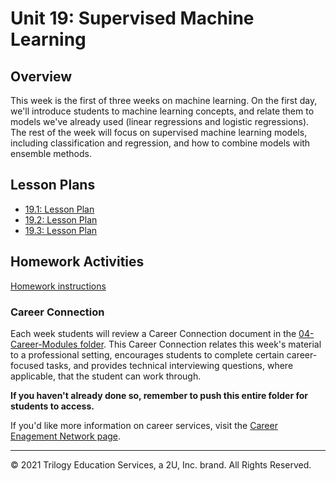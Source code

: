 # Unit 19: Supervised Machine Learning

## Overview

This week is the first of three weeks on machine learning. On the first day, we'll introduce students to machine learning concepts, and relate them to models we've already used (linear regressions and logistic regressions). The rest of the week will focus on supervised machine learning models, including classification and regression, and how to combine models with ensemble methods.

## Lesson Plans

* [19.1: Lesson Plan](https://github.com/coding-boot-camp/DataViz-Lesson-Plans/blob/v1.1/01-Lesson-Plans/19-Supervised-Machine-Learning/1/LessonPlan-3hr.md)
* [19.2: Lesson Plan](https://github.com/coding-boot-camp/DataViz-Lesson-Plans/blob/v1.1/01-Lesson-Plans/19-Supervised-Machine-Learning/2/LessonPlan-3hr.md)
* [19.3: Lesson Plan](https://github.com/coding-boot-camp/DataViz-Lesson-Plans/blob/v1.1/01-Lesson-Plans/19-Supervised-Machine-Learning/3/LessonPlan-3hr.md)

## Homework Activities

[Homework instructions](../../02-Homework/19-Supervised-Learning/Instructions/README.md)

### Career Connection

Each week students will review a Career Connection document in the [04-Career-Modules folder](../../04-Career-Modules/). This Career Connection relates this week's material to a professional setting, encourages students to complete certain career-focused tasks, and provides technical interviewing questions, where applicable, that the student can work through.

**If you haven't already done so, remember to push this entire folder for students to access.**

If you'd like more information on career services, visit the [Career Enagement Network page](https://careernetwork.2u.com/?utm_medium=Academics&utm_source=boot_camp).

---
© 2021 Trilogy Education Services, a 2U, Inc. brand. All Rights Reserved.
